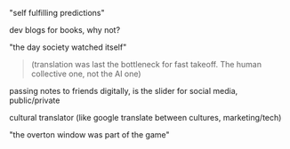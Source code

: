 "self fulfilling predictions"

dev blogs for books, why not?

"the day society watched itself"

> (translation was last the bottleneck for fast takeoff. The human collective one, not the AI one)

passing notes to friends digitally, is the slider for social media, public/private 

cultural translator (like google translate between cultures, marketing/tech)

"the overton window was part of the game"
